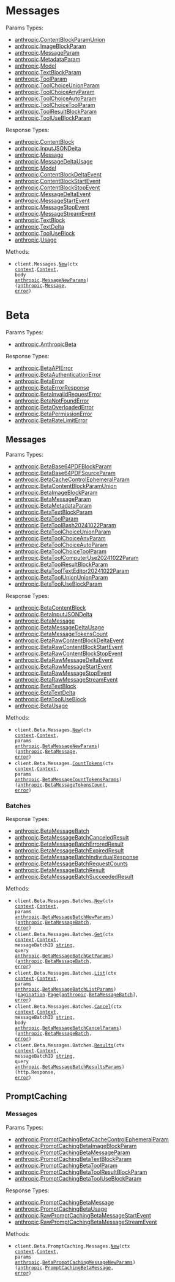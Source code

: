 # Messages

Params Types:

- <a href="https://pkg.go.dev/github.com/anthropics/anthropic-sdk-go">anthropic</a>.<a href="https://pkg.go.dev/github.com/anthropics/anthropic-sdk-go#ContentBlockParamUnion">ContentBlockParamUnion</a>
- <a href="https://pkg.go.dev/github.com/anthropics/anthropic-sdk-go">anthropic</a>.<a href="https://pkg.go.dev/github.com/anthropics/anthropic-sdk-go#ImageBlockParam">ImageBlockParam</a>
- <a href="https://pkg.go.dev/github.com/anthropics/anthropic-sdk-go">anthropic</a>.<a href="https://pkg.go.dev/github.com/anthropics/anthropic-sdk-go#MessageParam">MessageParam</a>
- <a href="https://pkg.go.dev/github.com/anthropics/anthropic-sdk-go">anthropic</a>.<a href="https://pkg.go.dev/github.com/anthropics/anthropic-sdk-go#MetadataParam">MetadataParam</a>
- <a href="https://pkg.go.dev/github.com/anthropics/anthropic-sdk-go">anthropic</a>.<a href="https://pkg.go.dev/github.com/anthropics/anthropic-sdk-go#Model">Model</a>
- <a href="https://pkg.go.dev/github.com/anthropics/anthropic-sdk-go">anthropic</a>.<a href="https://pkg.go.dev/github.com/anthropics/anthropic-sdk-go#TextBlockParam">TextBlockParam</a>
- <a href="https://pkg.go.dev/github.com/anthropics/anthropic-sdk-go">anthropic</a>.<a href="https://pkg.go.dev/github.com/anthropics/anthropic-sdk-go#ToolParam">ToolParam</a>
- <a href="https://pkg.go.dev/github.com/anthropics/anthropic-sdk-go">anthropic</a>.<a href="https://pkg.go.dev/github.com/anthropics/anthropic-sdk-go#ToolChoiceUnionParam">ToolChoiceUnionParam</a>
- <a href="https://pkg.go.dev/github.com/anthropics/anthropic-sdk-go">anthropic</a>.<a href="https://pkg.go.dev/github.com/anthropics/anthropic-sdk-go#ToolChoiceAnyParam">ToolChoiceAnyParam</a>
- <a href="https://pkg.go.dev/github.com/anthropics/anthropic-sdk-go">anthropic</a>.<a href="https://pkg.go.dev/github.com/anthropics/anthropic-sdk-go#ToolChoiceAutoParam">ToolChoiceAutoParam</a>
- <a href="https://pkg.go.dev/github.com/anthropics/anthropic-sdk-go">anthropic</a>.<a href="https://pkg.go.dev/github.com/anthropics/anthropic-sdk-go#ToolChoiceToolParam">ToolChoiceToolParam</a>
- <a href="https://pkg.go.dev/github.com/anthropics/anthropic-sdk-go">anthropic</a>.<a href="https://pkg.go.dev/github.com/anthropics/anthropic-sdk-go#ToolResultBlockParam">ToolResultBlockParam</a>
- <a href="https://pkg.go.dev/github.com/anthropics/anthropic-sdk-go">anthropic</a>.<a href="https://pkg.go.dev/github.com/anthropics/anthropic-sdk-go#ToolUseBlockParam">ToolUseBlockParam</a>

Response Types:

- <a href="https://pkg.go.dev/github.com/anthropics/anthropic-sdk-go">anthropic</a>.<a href="https://pkg.go.dev/github.com/anthropics/anthropic-sdk-go#ContentBlock">ContentBlock</a>
- <a href="https://pkg.go.dev/github.com/anthropics/anthropic-sdk-go">anthropic</a>.<a href="https://pkg.go.dev/github.com/anthropics/anthropic-sdk-go#InputJSONDelta">InputJSONDelta</a>
- <a href="https://pkg.go.dev/github.com/anthropics/anthropic-sdk-go">anthropic</a>.<a href="https://pkg.go.dev/github.com/anthropics/anthropic-sdk-go#Message">Message</a>
- <a href="https://pkg.go.dev/github.com/anthropics/anthropic-sdk-go">anthropic</a>.<a href="https://pkg.go.dev/github.com/anthropics/anthropic-sdk-go#MessageDeltaUsage">MessageDeltaUsage</a>
- <a href="https://pkg.go.dev/github.com/anthropics/anthropic-sdk-go">anthropic</a>.<a href="https://pkg.go.dev/github.com/anthropics/anthropic-sdk-go#Model">Model</a>
- <a href="https://pkg.go.dev/github.com/anthropics/anthropic-sdk-go">anthropic</a>.<a href="https://pkg.go.dev/github.com/anthropics/anthropic-sdk-go#ContentBlockDeltaEvent">ContentBlockDeltaEvent</a>
- <a href="https://pkg.go.dev/github.com/anthropics/anthropic-sdk-go">anthropic</a>.<a href="https://pkg.go.dev/github.com/anthropics/anthropic-sdk-go#ContentBlockStartEvent">ContentBlockStartEvent</a>
- <a href="https://pkg.go.dev/github.com/anthropics/anthropic-sdk-go">anthropic</a>.<a href="https://pkg.go.dev/github.com/anthropics/anthropic-sdk-go#ContentBlockStopEvent">ContentBlockStopEvent</a>
- <a href="https://pkg.go.dev/github.com/anthropics/anthropic-sdk-go">anthropic</a>.<a href="https://pkg.go.dev/github.com/anthropics/anthropic-sdk-go#MessageDeltaEvent">MessageDeltaEvent</a>
- <a href="https://pkg.go.dev/github.com/anthropics/anthropic-sdk-go">anthropic</a>.<a href="https://pkg.go.dev/github.com/anthropics/anthropic-sdk-go#MessageStartEvent">MessageStartEvent</a>
- <a href="https://pkg.go.dev/github.com/anthropics/anthropic-sdk-go">anthropic</a>.<a href="https://pkg.go.dev/github.com/anthropics/anthropic-sdk-go#MessageStopEvent">MessageStopEvent</a>
- <a href="https://pkg.go.dev/github.com/anthropics/anthropic-sdk-go">anthropic</a>.<a href="https://pkg.go.dev/github.com/anthropics/anthropic-sdk-go#MessageStreamEvent">MessageStreamEvent</a>
- <a href="https://pkg.go.dev/github.com/anthropics/anthropic-sdk-go">anthropic</a>.<a href="https://pkg.go.dev/github.com/anthropics/anthropic-sdk-go#TextBlock">TextBlock</a>
- <a href="https://pkg.go.dev/github.com/anthropics/anthropic-sdk-go">anthropic</a>.<a href="https://pkg.go.dev/github.com/anthropics/anthropic-sdk-go#TextDelta">TextDelta</a>
- <a href="https://pkg.go.dev/github.com/anthropics/anthropic-sdk-go">anthropic</a>.<a href="https://pkg.go.dev/github.com/anthropics/anthropic-sdk-go#ToolUseBlock">ToolUseBlock</a>
- <a href="https://pkg.go.dev/github.com/anthropics/anthropic-sdk-go">anthropic</a>.<a href="https://pkg.go.dev/github.com/anthropics/anthropic-sdk-go#Usage">Usage</a>

Methods:

- <code title="post /v1/messages">client.Messages.<a href="https://pkg.go.dev/github.com/anthropics/anthropic-sdk-go#MessageService.New">New</a>(ctx <a href="https://pkg.go.dev/context">context</a>.<a href="https://pkg.go.dev/context#Context">Context</a>, body <a href="https://pkg.go.dev/github.com/anthropics/anthropic-sdk-go">anthropic</a>.<a href="https://pkg.go.dev/github.com/anthropics/anthropic-sdk-go#MessageNewParams">MessageNewParams</a>) (<a href="https://pkg.go.dev/github.com/anthropics/anthropic-sdk-go">anthropic</a>.<a href="https://pkg.go.dev/github.com/anthropics/anthropic-sdk-go#Message">Message</a>, <a href="https://pkg.go.dev/builtin#error">error</a>)</code>

# Beta

Params Types:

- <a href="https://pkg.go.dev/github.com/anthropics/anthropic-sdk-go">anthropic</a>.<a href="https://pkg.go.dev/github.com/anthropics/anthropic-sdk-go#AnthropicBeta">AnthropicBeta</a>

Response Types:

- <a href="https://pkg.go.dev/github.com/anthropics/anthropic-sdk-go">anthropic</a>.<a href="https://pkg.go.dev/github.com/anthropics/anthropic-sdk-go#BetaAPIError">BetaAPIError</a>
- <a href="https://pkg.go.dev/github.com/anthropics/anthropic-sdk-go">anthropic</a>.<a href="https://pkg.go.dev/github.com/anthropics/anthropic-sdk-go#BetaAuthenticationError">BetaAuthenticationError</a>
- <a href="https://pkg.go.dev/github.com/anthropics/anthropic-sdk-go">anthropic</a>.<a href="https://pkg.go.dev/github.com/anthropics/anthropic-sdk-go#BetaError">BetaError</a>
- <a href="https://pkg.go.dev/github.com/anthropics/anthropic-sdk-go">anthropic</a>.<a href="https://pkg.go.dev/github.com/anthropics/anthropic-sdk-go#BetaErrorResponse">BetaErrorResponse</a>
- <a href="https://pkg.go.dev/github.com/anthropics/anthropic-sdk-go">anthropic</a>.<a href="https://pkg.go.dev/github.com/anthropics/anthropic-sdk-go#BetaInvalidRequestError">BetaInvalidRequestError</a>
- <a href="https://pkg.go.dev/github.com/anthropics/anthropic-sdk-go">anthropic</a>.<a href="https://pkg.go.dev/github.com/anthropics/anthropic-sdk-go#BetaNotFoundError">BetaNotFoundError</a>
- <a href="https://pkg.go.dev/github.com/anthropics/anthropic-sdk-go">anthropic</a>.<a href="https://pkg.go.dev/github.com/anthropics/anthropic-sdk-go#BetaOverloadedError">BetaOverloadedError</a>
- <a href="https://pkg.go.dev/github.com/anthropics/anthropic-sdk-go">anthropic</a>.<a href="https://pkg.go.dev/github.com/anthropics/anthropic-sdk-go#BetaPermissionError">BetaPermissionError</a>
- <a href="https://pkg.go.dev/github.com/anthropics/anthropic-sdk-go">anthropic</a>.<a href="https://pkg.go.dev/github.com/anthropics/anthropic-sdk-go#BetaRateLimitError">BetaRateLimitError</a>

## Messages

Params Types:

- <a href="https://pkg.go.dev/github.com/anthropics/anthropic-sdk-go">anthropic</a>.<a href="https://pkg.go.dev/github.com/anthropics/anthropic-sdk-go#BetaBase64PDFBlockParam">BetaBase64PDFBlockParam</a>
- <a href="https://pkg.go.dev/github.com/anthropics/anthropic-sdk-go">anthropic</a>.<a href="https://pkg.go.dev/github.com/anthropics/anthropic-sdk-go#BetaBase64PDFSourceParam">BetaBase64PDFSourceParam</a>
- <a href="https://pkg.go.dev/github.com/anthropics/anthropic-sdk-go">anthropic</a>.<a href="https://pkg.go.dev/github.com/anthropics/anthropic-sdk-go#BetaCacheControlEphemeralParam">BetaCacheControlEphemeralParam</a>
- <a href="https://pkg.go.dev/github.com/anthropics/anthropic-sdk-go">anthropic</a>.<a href="https://pkg.go.dev/github.com/anthropics/anthropic-sdk-go#BetaContentBlockParamUnion">BetaContentBlockParamUnion</a>
- <a href="https://pkg.go.dev/github.com/anthropics/anthropic-sdk-go">anthropic</a>.<a href="https://pkg.go.dev/github.com/anthropics/anthropic-sdk-go#BetaImageBlockParam">BetaImageBlockParam</a>
- <a href="https://pkg.go.dev/github.com/anthropics/anthropic-sdk-go">anthropic</a>.<a href="https://pkg.go.dev/github.com/anthropics/anthropic-sdk-go#BetaMessageParam">BetaMessageParam</a>
- <a href="https://pkg.go.dev/github.com/anthropics/anthropic-sdk-go">anthropic</a>.<a href="https://pkg.go.dev/github.com/anthropics/anthropic-sdk-go#BetaMetadataParam">BetaMetadataParam</a>
- <a href="https://pkg.go.dev/github.com/anthropics/anthropic-sdk-go">anthropic</a>.<a href="https://pkg.go.dev/github.com/anthropics/anthropic-sdk-go#BetaTextBlockParam">BetaTextBlockParam</a>
- <a href="https://pkg.go.dev/github.com/anthropics/anthropic-sdk-go">anthropic</a>.<a href="https://pkg.go.dev/github.com/anthropics/anthropic-sdk-go#BetaToolParam">BetaToolParam</a>
- <a href="https://pkg.go.dev/github.com/anthropics/anthropic-sdk-go">anthropic</a>.<a href="https://pkg.go.dev/github.com/anthropics/anthropic-sdk-go#BetaToolBash20241022Param">BetaToolBash20241022Param</a>
- <a href="https://pkg.go.dev/github.com/anthropics/anthropic-sdk-go">anthropic</a>.<a href="https://pkg.go.dev/github.com/anthropics/anthropic-sdk-go#BetaToolChoiceUnionParam">BetaToolChoiceUnionParam</a>
- <a href="https://pkg.go.dev/github.com/anthropics/anthropic-sdk-go">anthropic</a>.<a href="https://pkg.go.dev/github.com/anthropics/anthropic-sdk-go#BetaToolChoiceAnyParam">BetaToolChoiceAnyParam</a>
- <a href="https://pkg.go.dev/github.com/anthropics/anthropic-sdk-go">anthropic</a>.<a href="https://pkg.go.dev/github.com/anthropics/anthropic-sdk-go#BetaToolChoiceAutoParam">BetaToolChoiceAutoParam</a>
- <a href="https://pkg.go.dev/github.com/anthropics/anthropic-sdk-go">anthropic</a>.<a href="https://pkg.go.dev/github.com/anthropics/anthropic-sdk-go#BetaToolChoiceToolParam">BetaToolChoiceToolParam</a>
- <a href="https://pkg.go.dev/github.com/anthropics/anthropic-sdk-go">anthropic</a>.<a href="https://pkg.go.dev/github.com/anthropics/anthropic-sdk-go#BetaToolComputerUse20241022Param">BetaToolComputerUse20241022Param</a>
- <a href="https://pkg.go.dev/github.com/anthropics/anthropic-sdk-go">anthropic</a>.<a href="https://pkg.go.dev/github.com/anthropics/anthropic-sdk-go#BetaToolResultBlockParam">BetaToolResultBlockParam</a>
- <a href="https://pkg.go.dev/github.com/anthropics/anthropic-sdk-go">anthropic</a>.<a href="https://pkg.go.dev/github.com/anthropics/anthropic-sdk-go#BetaToolTextEditor20241022Param">BetaToolTextEditor20241022Param</a>
- <a href="https://pkg.go.dev/github.com/anthropics/anthropic-sdk-go">anthropic</a>.<a href="https://pkg.go.dev/github.com/anthropics/anthropic-sdk-go#BetaToolUnionUnionParam">BetaToolUnionUnionParam</a>
- <a href="https://pkg.go.dev/github.com/anthropics/anthropic-sdk-go">anthropic</a>.<a href="https://pkg.go.dev/github.com/anthropics/anthropic-sdk-go#BetaToolUseBlockParam">BetaToolUseBlockParam</a>

Response Types:

- <a href="https://pkg.go.dev/github.com/anthropics/anthropic-sdk-go">anthropic</a>.<a href="https://pkg.go.dev/github.com/anthropics/anthropic-sdk-go#BetaContentBlock">BetaContentBlock</a>
- <a href="https://pkg.go.dev/github.com/anthropics/anthropic-sdk-go">anthropic</a>.<a href="https://pkg.go.dev/github.com/anthropics/anthropic-sdk-go#BetaInputJSONDelta">BetaInputJSONDelta</a>
- <a href="https://pkg.go.dev/github.com/anthropics/anthropic-sdk-go">anthropic</a>.<a href="https://pkg.go.dev/github.com/anthropics/anthropic-sdk-go#BetaMessage">BetaMessage</a>
- <a href="https://pkg.go.dev/github.com/anthropics/anthropic-sdk-go">anthropic</a>.<a href="https://pkg.go.dev/github.com/anthropics/anthropic-sdk-go#BetaMessageDeltaUsage">BetaMessageDeltaUsage</a>
- <a href="https://pkg.go.dev/github.com/anthropics/anthropic-sdk-go">anthropic</a>.<a href="https://pkg.go.dev/github.com/anthropics/anthropic-sdk-go#BetaMessageTokensCount">BetaMessageTokensCount</a>
- <a href="https://pkg.go.dev/github.com/anthropics/anthropic-sdk-go">anthropic</a>.<a href="https://pkg.go.dev/github.com/anthropics/anthropic-sdk-go#BetaRawContentBlockDeltaEvent">BetaRawContentBlockDeltaEvent</a>
- <a href="https://pkg.go.dev/github.com/anthropics/anthropic-sdk-go">anthropic</a>.<a href="https://pkg.go.dev/github.com/anthropics/anthropic-sdk-go#BetaRawContentBlockStartEvent">BetaRawContentBlockStartEvent</a>
- <a href="https://pkg.go.dev/github.com/anthropics/anthropic-sdk-go">anthropic</a>.<a href="https://pkg.go.dev/github.com/anthropics/anthropic-sdk-go#BetaRawContentBlockStopEvent">BetaRawContentBlockStopEvent</a>
- <a href="https://pkg.go.dev/github.com/anthropics/anthropic-sdk-go">anthropic</a>.<a href="https://pkg.go.dev/github.com/anthropics/anthropic-sdk-go#BetaRawMessageDeltaEvent">BetaRawMessageDeltaEvent</a>
- <a href="https://pkg.go.dev/github.com/anthropics/anthropic-sdk-go">anthropic</a>.<a href="https://pkg.go.dev/github.com/anthropics/anthropic-sdk-go#BetaRawMessageStartEvent">BetaRawMessageStartEvent</a>
- <a href="https://pkg.go.dev/github.com/anthropics/anthropic-sdk-go">anthropic</a>.<a href="https://pkg.go.dev/github.com/anthropics/anthropic-sdk-go#BetaRawMessageStopEvent">BetaRawMessageStopEvent</a>
- <a href="https://pkg.go.dev/github.com/anthropics/anthropic-sdk-go">anthropic</a>.<a href="https://pkg.go.dev/github.com/anthropics/anthropic-sdk-go#BetaRawMessageStreamEvent">BetaRawMessageStreamEvent</a>
- <a href="https://pkg.go.dev/github.com/anthropics/anthropic-sdk-go">anthropic</a>.<a href="https://pkg.go.dev/github.com/anthropics/anthropic-sdk-go#BetaTextBlock">BetaTextBlock</a>
- <a href="https://pkg.go.dev/github.com/anthropics/anthropic-sdk-go">anthropic</a>.<a href="https://pkg.go.dev/github.com/anthropics/anthropic-sdk-go#BetaTextDelta">BetaTextDelta</a>
- <a href="https://pkg.go.dev/github.com/anthropics/anthropic-sdk-go">anthropic</a>.<a href="https://pkg.go.dev/github.com/anthropics/anthropic-sdk-go#BetaToolUseBlock">BetaToolUseBlock</a>
- <a href="https://pkg.go.dev/github.com/anthropics/anthropic-sdk-go">anthropic</a>.<a href="https://pkg.go.dev/github.com/anthropics/anthropic-sdk-go#BetaUsage">BetaUsage</a>

Methods:

- <code title="post /v1/messages?beta=true">client.Beta.Messages.<a href="https://pkg.go.dev/github.com/anthropics/anthropic-sdk-go#BetaMessageService.New">New</a>(ctx <a href="https://pkg.go.dev/context">context</a>.<a href="https://pkg.go.dev/context#Context">Context</a>, params <a href="https://pkg.go.dev/github.com/anthropics/anthropic-sdk-go">anthropic</a>.<a href="https://pkg.go.dev/github.com/anthropics/anthropic-sdk-go#BetaMessageNewParams">BetaMessageNewParams</a>) (<a href="https://pkg.go.dev/github.com/anthropics/anthropic-sdk-go">anthropic</a>.<a href="https://pkg.go.dev/github.com/anthropics/anthropic-sdk-go#BetaMessage">BetaMessage</a>, <a href="https://pkg.go.dev/builtin#error">error</a>)</code>
- <code title="post /v1/messages/count_tokens?beta=true">client.Beta.Messages.<a href="https://pkg.go.dev/github.com/anthropics/anthropic-sdk-go#BetaMessageService.CountTokens">CountTokens</a>(ctx <a href="https://pkg.go.dev/context">context</a>.<a href="https://pkg.go.dev/context#Context">Context</a>, params <a href="https://pkg.go.dev/github.com/anthropics/anthropic-sdk-go">anthropic</a>.<a href="https://pkg.go.dev/github.com/anthropics/anthropic-sdk-go#BetaMessageCountTokensParams">BetaMessageCountTokensParams</a>) (<a href="https://pkg.go.dev/github.com/anthropics/anthropic-sdk-go">anthropic</a>.<a href="https://pkg.go.dev/github.com/anthropics/anthropic-sdk-go#BetaMessageTokensCount">BetaMessageTokensCount</a>, <a href="https://pkg.go.dev/builtin#error">error</a>)</code>

### Batches

Response Types:

- <a href="https://pkg.go.dev/github.com/anthropics/anthropic-sdk-go">anthropic</a>.<a href="https://pkg.go.dev/github.com/anthropics/anthropic-sdk-go#BetaMessageBatch">BetaMessageBatch</a>
- <a href="https://pkg.go.dev/github.com/anthropics/anthropic-sdk-go">anthropic</a>.<a href="https://pkg.go.dev/github.com/anthropics/anthropic-sdk-go#BetaMessageBatchCanceledResult">BetaMessageBatchCanceledResult</a>
- <a href="https://pkg.go.dev/github.com/anthropics/anthropic-sdk-go">anthropic</a>.<a href="https://pkg.go.dev/github.com/anthropics/anthropic-sdk-go#BetaMessageBatchErroredResult">BetaMessageBatchErroredResult</a>
- <a href="https://pkg.go.dev/github.com/anthropics/anthropic-sdk-go">anthropic</a>.<a href="https://pkg.go.dev/github.com/anthropics/anthropic-sdk-go#BetaMessageBatchExpiredResult">BetaMessageBatchExpiredResult</a>
- <a href="https://pkg.go.dev/github.com/anthropics/anthropic-sdk-go">anthropic</a>.<a href="https://pkg.go.dev/github.com/anthropics/anthropic-sdk-go#BetaMessageBatchIndividualResponse">BetaMessageBatchIndividualResponse</a>
- <a href="https://pkg.go.dev/github.com/anthropics/anthropic-sdk-go">anthropic</a>.<a href="https://pkg.go.dev/github.com/anthropics/anthropic-sdk-go#BetaMessageBatchRequestCounts">BetaMessageBatchRequestCounts</a>
- <a href="https://pkg.go.dev/github.com/anthropics/anthropic-sdk-go">anthropic</a>.<a href="https://pkg.go.dev/github.com/anthropics/anthropic-sdk-go#BetaMessageBatchResult">BetaMessageBatchResult</a>
- <a href="https://pkg.go.dev/github.com/anthropics/anthropic-sdk-go">anthropic</a>.<a href="https://pkg.go.dev/github.com/anthropics/anthropic-sdk-go#BetaMessageBatchSucceededResult">BetaMessageBatchSucceededResult</a>

Methods:

- <code title="post /v1/messages/batches?beta=true">client.Beta.Messages.Batches.<a href="https://pkg.go.dev/github.com/anthropics/anthropic-sdk-go#BetaMessageBatchService.New">New</a>(ctx <a href="https://pkg.go.dev/context">context</a>.<a href="https://pkg.go.dev/context#Context">Context</a>, params <a href="https://pkg.go.dev/github.com/anthropics/anthropic-sdk-go">anthropic</a>.<a href="https://pkg.go.dev/github.com/anthropics/anthropic-sdk-go#BetaMessageBatchNewParams">BetaMessageBatchNewParams</a>) (<a href="https://pkg.go.dev/github.com/anthropics/anthropic-sdk-go">anthropic</a>.<a href="https://pkg.go.dev/github.com/anthropics/anthropic-sdk-go#BetaMessageBatch">BetaMessageBatch</a>, <a href="https://pkg.go.dev/builtin#error">error</a>)</code>
- <code title="get /v1/messages/batches/{message_batch_id}?beta=true">client.Beta.Messages.Batches.<a href="https://pkg.go.dev/github.com/anthropics/anthropic-sdk-go#BetaMessageBatchService.Get">Get</a>(ctx <a href="https://pkg.go.dev/context">context</a>.<a href="https://pkg.go.dev/context#Context">Context</a>, messageBatchID <a href="https://pkg.go.dev/builtin#string">string</a>, query <a href="https://pkg.go.dev/github.com/anthropics/anthropic-sdk-go">anthropic</a>.<a href="https://pkg.go.dev/github.com/anthropics/anthropic-sdk-go#BetaMessageBatchGetParams">BetaMessageBatchGetParams</a>) (<a href="https://pkg.go.dev/github.com/anthropics/anthropic-sdk-go">anthropic</a>.<a href="https://pkg.go.dev/github.com/anthropics/anthropic-sdk-go#BetaMessageBatch">BetaMessageBatch</a>, <a href="https://pkg.go.dev/builtin#error">error</a>)</code>
- <code title="get /v1/messages/batches?beta=true">client.Beta.Messages.Batches.<a href="https://pkg.go.dev/github.com/anthropics/anthropic-sdk-go#BetaMessageBatchService.List">List</a>(ctx <a href="https://pkg.go.dev/context">context</a>.<a href="https://pkg.go.dev/context#Context">Context</a>, params <a href="https://pkg.go.dev/github.com/anthropics/anthropic-sdk-go">anthropic</a>.<a href="https://pkg.go.dev/github.com/anthropics/anthropic-sdk-go#BetaMessageBatchListParams">BetaMessageBatchListParams</a>) (<a href="https://pkg.go.dev/github.com/anthropics/anthropic-sdk-go/packages/pagination">pagination</a>.<a href="https://pkg.go.dev/github.com/anthropics/anthropic-sdk-go/packages/pagination#Page">Page</a>[<a href="https://pkg.go.dev/github.com/anthropics/anthropic-sdk-go">anthropic</a>.<a href="https://pkg.go.dev/github.com/anthropics/anthropic-sdk-go#BetaMessageBatch">BetaMessageBatch</a>], <a href="https://pkg.go.dev/builtin#error">error</a>)</code>
- <code title="post /v1/messages/batches/{message_batch_id}/cancel?beta=true">client.Beta.Messages.Batches.<a href="https://pkg.go.dev/github.com/anthropics/anthropic-sdk-go#BetaMessageBatchService.Cancel">Cancel</a>(ctx <a href="https://pkg.go.dev/context">context</a>.<a href="https://pkg.go.dev/context#Context">Context</a>, messageBatchID <a href="https://pkg.go.dev/builtin#string">string</a>, body <a href="https://pkg.go.dev/github.com/anthropics/anthropic-sdk-go">anthropic</a>.<a href="https://pkg.go.dev/github.com/anthropics/anthropic-sdk-go#BetaMessageBatchCancelParams">BetaMessageBatchCancelParams</a>) (<a href="https://pkg.go.dev/github.com/anthropics/anthropic-sdk-go">anthropic</a>.<a href="https://pkg.go.dev/github.com/anthropics/anthropic-sdk-go#BetaMessageBatch">BetaMessageBatch</a>, <a href="https://pkg.go.dev/builtin#error">error</a>)</code>
- <code title="get /v1/messages/batches/{message_batch_id}/results?beta=true">client.Beta.Messages.Batches.<a href="https://pkg.go.dev/github.com/anthropics/anthropic-sdk-go#BetaMessageBatchService.Results">Results</a>(ctx <a href="https://pkg.go.dev/context">context</a>.<a href="https://pkg.go.dev/context#Context">Context</a>, messageBatchID <a href="https://pkg.go.dev/builtin#string">string</a>, query <a href="https://pkg.go.dev/github.com/anthropics/anthropic-sdk-go">anthropic</a>.<a href="https://pkg.go.dev/github.com/anthropics/anthropic-sdk-go#BetaMessageBatchResultsParams">BetaMessageBatchResultsParams</a>) (http.Response, <a href="https://pkg.go.dev/builtin#error">error</a>)</code>

## PromptCaching

### Messages

Params Types:

- <a href="https://pkg.go.dev/github.com/anthropics/anthropic-sdk-go">anthropic</a>.<a href="https://pkg.go.dev/github.com/anthropics/anthropic-sdk-go#PromptCachingBetaCacheControlEphemeralParam">PromptCachingBetaCacheControlEphemeralParam</a>
- <a href="https://pkg.go.dev/github.com/anthropics/anthropic-sdk-go">anthropic</a>.<a href="https://pkg.go.dev/github.com/anthropics/anthropic-sdk-go#PromptCachingBetaImageBlockParam">PromptCachingBetaImageBlockParam</a>
- <a href="https://pkg.go.dev/github.com/anthropics/anthropic-sdk-go">anthropic</a>.<a href="https://pkg.go.dev/github.com/anthropics/anthropic-sdk-go#PromptCachingBetaMessageParam">PromptCachingBetaMessageParam</a>
- <a href="https://pkg.go.dev/github.com/anthropics/anthropic-sdk-go">anthropic</a>.<a href="https://pkg.go.dev/github.com/anthropics/anthropic-sdk-go#PromptCachingBetaTextBlockParam">PromptCachingBetaTextBlockParam</a>
- <a href="https://pkg.go.dev/github.com/anthropics/anthropic-sdk-go">anthropic</a>.<a href="https://pkg.go.dev/github.com/anthropics/anthropic-sdk-go#PromptCachingBetaToolParam">PromptCachingBetaToolParam</a>
- <a href="https://pkg.go.dev/github.com/anthropics/anthropic-sdk-go">anthropic</a>.<a href="https://pkg.go.dev/github.com/anthropics/anthropic-sdk-go#PromptCachingBetaToolResultBlockParam">PromptCachingBetaToolResultBlockParam</a>
- <a href="https://pkg.go.dev/github.com/anthropics/anthropic-sdk-go">anthropic</a>.<a href="https://pkg.go.dev/github.com/anthropics/anthropic-sdk-go#PromptCachingBetaToolUseBlockParam">PromptCachingBetaToolUseBlockParam</a>

Response Types:

- <a href="https://pkg.go.dev/github.com/anthropics/anthropic-sdk-go">anthropic</a>.<a href="https://pkg.go.dev/github.com/anthropics/anthropic-sdk-go#PromptCachingBetaMessage">PromptCachingBetaMessage</a>
- <a href="https://pkg.go.dev/github.com/anthropics/anthropic-sdk-go">anthropic</a>.<a href="https://pkg.go.dev/github.com/anthropics/anthropic-sdk-go#PromptCachingBetaUsage">PromptCachingBetaUsage</a>
- <a href="https://pkg.go.dev/github.com/anthropics/anthropic-sdk-go">anthropic</a>.<a href="https://pkg.go.dev/github.com/anthropics/anthropic-sdk-go#RawPromptCachingBetaMessageStartEvent">RawPromptCachingBetaMessageStartEvent</a>
- <a href="https://pkg.go.dev/github.com/anthropics/anthropic-sdk-go">anthropic</a>.<a href="https://pkg.go.dev/github.com/anthropics/anthropic-sdk-go#RawPromptCachingBetaMessageStreamEvent">RawPromptCachingBetaMessageStreamEvent</a>

Methods:

- <code title="post /v1/messages?beta=prompt_caching">client.Beta.PromptCaching.Messages.<a href="https://pkg.go.dev/github.com/anthropics/anthropic-sdk-go#BetaPromptCachingMessageService.New">New</a>(ctx <a href="https://pkg.go.dev/context">context</a>.<a href="https://pkg.go.dev/context#Context">Context</a>, params <a href="https://pkg.go.dev/github.com/anthropics/anthropic-sdk-go">anthropic</a>.<a href="https://pkg.go.dev/github.com/anthropics/anthropic-sdk-go#BetaPromptCachingMessageNewParams">BetaPromptCachingMessageNewParams</a>) (<a href="https://pkg.go.dev/github.com/anthropics/anthropic-sdk-go">anthropic</a>.<a href="https://pkg.go.dev/github.com/anthropics/anthropic-sdk-go#PromptCachingBetaMessage">PromptCachingBetaMessage</a>, <a href="https://pkg.go.dev/builtin#error">error</a>)</code>
